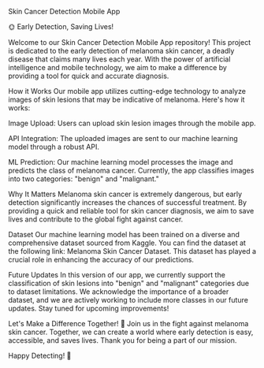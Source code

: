 Skin Cancer Detection Mobile App

🌞 Early Detection, Saving Lives!

Welcome to our Skin Cancer Detection Mobile App repository! This project is dedicated to the early detection of melanoma skin cancer, a deadly disease that claims many lives each year. With the power of artificial intelligence and mobile technology, we aim to make a difference by providing a tool for quick and accurate diagnosis.

How it Works
Our mobile app utilizes cutting-edge technology to analyze images of skin lesions that may be indicative of melanoma. Here's how it works:

Image Upload: Users can upload skin lesion images through the mobile app.

API Integration: The uploaded images are sent to our machine learning model through a robust API.

ML Prediction: Our machine learning model processes the image and predicts the class of melanoma cancer. Currently, the app classifies images into two categories: "benign" and "malignant."

Why It Matters
Melanoma skin cancer is extremely dangerous, but early detection significantly increases the chances of successful treatment. By providing a quick and reliable tool for skin cancer diagnosis, we aim to save lives and contribute to the global fight against cancer.

Dataset
Our machine learning model has been trained on a diverse and comprehensive dataset sourced from Kaggle. You can find the dataset at the following link: Melanoma Skin Cancer Dataset. This dataset has played a crucial role in enhancing the accuracy of our predictions.

Future Updates
In this version of our app, we currently support the classification of skin lesions into "benign" and "malignant" categories due to dataset limitations. We acknowledge the importance of a broader dataset, and we are actively working to include more classes in our future updates. Stay tuned for upcoming improvements!

Let's Make a Difference Together! 🌟
Join us in the fight against melanoma skin cancer. Together, we can create a world where early detection is easy, accessible, and saves lives. Thank you for being a part of our mission.

Happy Detecting! 🌼
